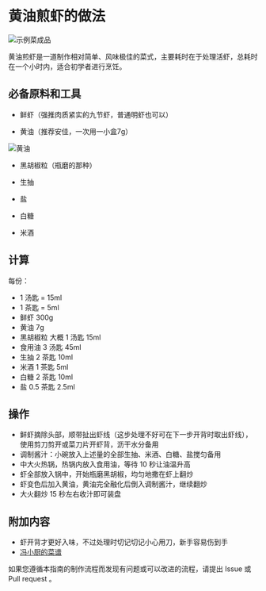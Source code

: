 # 黄油煎虾的做法

![示例菜成品](./黄油煎虾.jpg)

黄油煎虾是一道制作相对简单、风味极佳的菜式，主要耗时在于处理活虾，总耗时在一个小时内，适合初学者进行烹饪。

## 必备原料和工具

- 鲜虾（强推肉质紧实的九节虾，普通明虾也可以）

- 黄油（推荐安佳，一次用一小盒7g）

![黄油](./黄油.jpg)

- 黑胡椒粒（瓶磨的那种）

- 生抽

- 盐

- 白糖

- 米酒

## 计算

每份：

- 1 汤匙 = 15ml
- 1 茶匙 = 5ml
- 鲜虾 300g
- 黄油 7g
- 黑胡椒粒 大概 1 汤匙 15ml
- 食用油 3 汤匙 45ml
- 生抽 2 茶匙 10ml
- 米酒 1 茶匙 5ml
- 白糖 2 茶匙 10ml
- 盐 0.5 茶匙 2.5ml

## 操作

- 鲜虾摘除头部，顺带扯出虾线（这步处理不好可在下一步开背时取出虾线），使用剪刀剪开或菜刀片开虾背，沥干水分备用
- 调制酱汁：小碗放入上述量的全部生抽、米酒、白糖、盐搅匀备用
- 中大火热锅，热锅内放入食用油，等待 10 秒让油温升高
- 虾全部放入锅中，开始瓶磨黑胡椒，均匀地撒在虾上翻炒
- 虾变色后加入黄油，黄油完全融化后倒入调制酱汁，继续翻炒
- 大火翻炒 15 秒左右收汁即可装盘

## 附加内容

- 虾开背才更好入味，不过处理时切记切记小心用刀，新手容易伤到手
- [冯小厨的菜谱](https://www.bilibili.com/video/BV1g541177cd)

如果您遵循本指南的制作流程而发现有问题或可以改进的流程，请提出 Issue 或 Pull request 。
